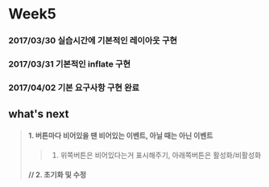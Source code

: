 # Week5

### 2017/03/30 실습시간에 기본적인 레이아웃 구현
### 2017/03/31 기본적인 inflate 구현
### 2017/04/02 기본 요구사항 구현 완료

## what's next
> #### 1. 버튼마다 비어있을 땐 비어있는 이벤트, 아닐 때는 아닌 이벤트
>> 1) 위쪽버튼은 비어있다는거 표시해주기, 아래쪽버튼은 활성화/비활성화
> #### // 2. 초기화 및 수정
